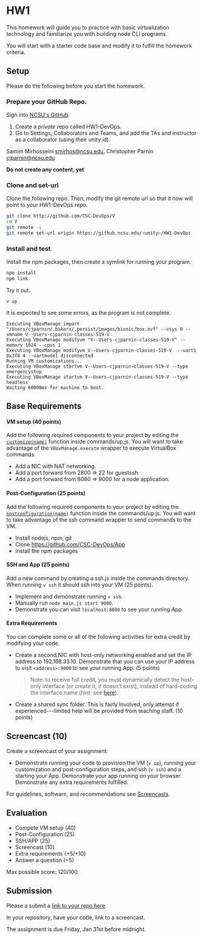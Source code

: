# HW1

This homework will guide you to practice with basic virtualization technology and familiarize you with building node CLI programs.

You will start with a starter code base and modify it to fulfill the homework criteria.

## Setup

Please do the following before you start the homework.

### Prepare your GitHub Repo.

Sign into [NCSU's GitHub](https://github.ncsu.edu/).

1. Create a *private* repo called HW1-DevOps. 
2. Go to Settings, Collaborators and Teams, and add the TAs and instructor as a collaborator (using their unity id).

Samim Mirhosseini <smirhos@ncsu.edu>, Christopher Parnin <cjparnin@ncsu.edu>

**Do not create any content, yet**

### Clone and set-url

Clone the following repo. Then, modify the git remote url so that it now will point to your HW1-DevOps repo.

```bash
git clone http://github.com/CSC-DevOps/V
cd V
git remote -v
git remote set-url origin https://github.ncsu.edu/<unity>/HW1-DevOps
```

### Install and test

Install the npm packages, then create a symlink for running your program.
```bash
npm install
npm link
```

Try it out.
```
v up
```

It is expected to see some errors, as the program is not complete.

```
Executing VBoxManage import "/Users/cjparnin/.bakerx/.persist/images/bionic/box.ovf" --vsys 0 --vmname V--Users-cjparnin-classes-519-V
Executing VBoxManage modifyvm "V--Users-cjparnin-classes-519-V" --memory 1024 --cpus 1
Executing VBoxManage modifyvm V--Users-cjparnin-classes-519-V  --uart1 0x3f8 4 --uartmode1 disconnected
Running VM customizations...
Executing VBoxManage startvm V--Users-cjparnin-classes-519-V --type emergencystop
Executing VBoxManage startvm V--Users-cjparnin-classes-519-V --type headless
Waiting 60000ms for machine to boot.
```

## Base Requirements

#### VM setup (40 points)

Add the following required components to your project by editing the [`customize(name)`](https://github.com/CSC-DevOps/V/blob/14c48245080b6eb8968175bd07d48a810dc4c3ea/commands/up.js#L92-L95) function inside commands/up.js. You will want to take advantage of the `VBoxManage.execute` wrapper to execute VirtualBox commands.

* Add a NIC with NAT networking.
* Add a port forward from 2800 => 22 for guestssh.
* Add a port forward from 8080 => 9000 for a node application.

#### Post-Configuration (25 points)

Add the following required components to your project by editing the [`postconfiguration(name)`](https://github.com/CSC-DevOps/V/blob/14c48245080b6eb8968175bd07d48a810dc4c3ea/commands/up.js#L97-L102) function inside the commands/up.js. You will want to take advantage of the ssh command wrapper to send commands to the VM.

* Install nodejs, npm, git
* Clone https://github.com/CSC-DevOps/App
* Install the npm packages

#### SSH and App (25 points)

Add a new command by creating a ssh.js inside the commands directory. 
When running `v ssh` it should ssh into your VM (25 points).

* Implement and demonstrate running `v ssh`.
* Manually run `node main.js start 9000`.
* Demonstrate you can visit `localhost:8080` to see your running App.

#### Extra Requirements

You can complete some or all of the following activities for extra credit by modifying your code.

* Create a second NIC with host-only networking enabled and set the IP address to 192.168.33.10. Demonstrate that you can use your IP address to visit `<address>:9000` to see your running App. (5 points)
  > Note: to receive full credit, you must dynamically detect the host-only interface (or create it, if doesn't exist), instead of hard-coding the interface name (hint: see [here](https://www.virtualbox.org/manual/ch08.html#idp16668048)).

* Create a shared sync folder. This is fairly involved, only attempt if experienced---limited help will be provided from teaching staff. (10 points)

## Screencast (10)

Create a screencast of your assignment:

* Demonstrate running your code to provision the VM (`v up`), running your customization and post-configuration steps, and ssh (`v ssh`) and a starting your App. Demonstrate your app running on your browser. Demonstrate any extra requirements fulfilled.

For guidelines, software, and recommendations see [Screencasts](Screencasts.md).

## Evaluation

* Compete VM setup (40)
* Post-Configuration (25)
* SSH/APP (25)
* Screencast (10)
* Extra requirements (+5/+10)
* Answer a question (+5)

Max possible score: 120/100.

## Submission

Please a submit a [link to your repo here](https://docs.google.com/forms/d/e/1FAIpQLSdwHHnWteyH2UdIPaQs2_vrjcty2Rk7o1AMZEyRg6WUEo2itA/viewform?usp=sf_link).

In your repository, have your code, link to a screencast.

The assignment is due Friday, Jan 31st before midnight.
